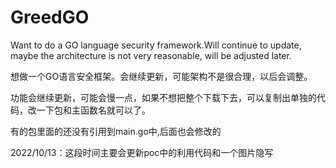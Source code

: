 # GreedGO
Want to do a GO language security framework.Will continue to update, maybe the architecture is not very reasonable, will be adjusted later.

想做一个GO语言安全框架。会继续更新，可能架构不是很合理，以后会调整。

功能会继续更新，可能会慢一点，如果不想把整个下载下去，可以复制出单独的代码，改一下包和主函数名就可以了。

有的包里面的还没有引用到main.go中,后面也会修改的

2022/10/13：这段时间主要会更新poc中的利用代码和一个图片隐写
